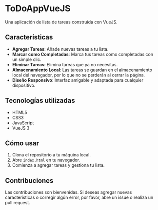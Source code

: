 # ToDoAppVueJS

Una aplicación de lista de tareas construida con VueJS.

## Características

- **Agregar Tareas**: Añade nuevas tareas a tu lista.
- **Marcar como Completadas**: Marca tus tareas como completadas con un simple clic.
- **Eliminar Tareas**: Elimina tareas que ya no necesitas.
- **Almacenamiento Local**: Las tareas se guardan en el almacenamiento local del navegador, por lo que no se perderán al cerrar la página.
- **Diseño Responsivo**: Interfaz amigable y adaptada para cualquier dispositivo.

## Tecnologías utilizadas

- HTML5
- CSS3
- JavaScript
- VueJS 3

## Cómo usar

1. Clona el repositorio a tu máquina local.
2. Abre `index.html` en tu navegador.
3. Comienza a agregar tareas y gestiona tu lista.

## Contribuciones

Las contribuciones son bienvenidas. Si deseas agregar nuevas características o corregir algún error, por favor, abre un issue o realiza un pull request.

